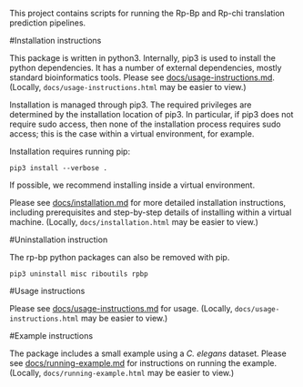 This project contains scripts for running the Rp-Bp and Rp-chi translation prediction pipelines.

#Installation instructions

This package is written in python3. Internally, pip3 is used to install the python dependencies. It has a number of external dependencies, mostly standard bioinformatics tools. Please see [docs/usage-instructions.md](docs/usage-instructions.md#prerequisites). (Locally, ``docs/usage-instructions.html`` may be easier to view.)

Installation is managed through pip3. The required privileges are determined by the installation location of pip3. In particular, if pip3 does not require sudo access, then none of the installation process requires sudo access; this is the case within a virtual environment, for example.

Installation requires running pip:

``pip3 install --verbose .``


If possible, we recommend installing inside a virtual environment.

Please see [docs/installation.md](docs/installation.md) for more detailed installation instructions, including prerequisites and step-by-step details of installing within a virtual machine. (Locally, ``docs/installation.html`` may be easier to view.)

#Uninstallation instruction

The rp-bp python packages can also be removed with pip.

``pip3 uninstall misc riboutils rpbp``


#Usage instructions

Please see [docs/usage-instructions.md](docs/usage-instructions.md) for usage. (Locally, ``docs/usage-instructions.html`` may be easier to view.)

#Example instructions

The package includes a small example using a *C. elegans* dataset. Please see [docs/running-example.md](docs/running-example.md) for instructions on running the example. (Locally, ``docs/running-example.html`` may be easier to view.)
